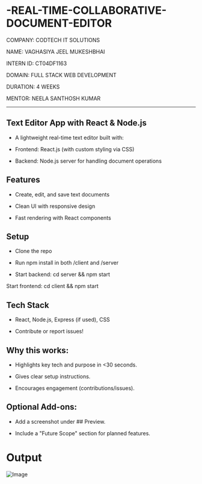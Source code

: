 # -REAL-TIME-COLLABORATIVE-DOCUMENT-EDITOR

COMPANY: CODTECH IT SOLUTIONS

NAME: VAGHASIYA JEEL MUKESHBHAI

INTERN ID: CT04DF1163

DOMAIN: FULL STACK WEB DEVELOPMENT

DURATION: 4 WEEKS

MENTOR: NEELA SANTHOSH KUMAR

---

## Text Editor App with React & Node.js
- A lightweight real-time text editor built with:

- Frontend: React.js (with custom styling via CSS)

- Backend: Node.js server for handling document operations

## Features
- Create, edit, and save text documents

- Clean UI with responsive design

- Fast rendering with React components

## Setup
- Clone the repo

- Run npm install in both /client and /server

- Start backend: cd server && npm start

Start frontend: cd client && npm start

## Tech Stack
- React, Node.js, Express (if used), CSS

- Contribute or report issues!

## Why this works:

- Highlights key tech and purpose in <30 seconds.

- Gives clear setup instructions.

- Encourages engagement (contributions/issues).

## Optional Add-ons:

- Add a screenshot under ## Preview.

- Include a "Future Scope" section for planned features.

# Output
![Image](https://github.com/user-attachments/assets/4231ab26-a541-4df2-9994-9e34173b531f)
